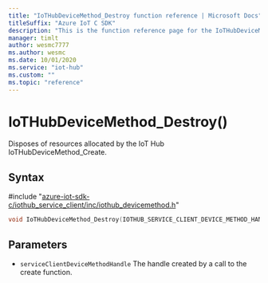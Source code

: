 ```yaml
---                             
title: "IoTHubDeviceMethod_Destroy function reference | Microsoft Docs" 
titleSuffix: "Azure IoT C SDK"            
description: "This is the function reference page for the IoTHubDeviceMethod_Destroy() function in the Azure IoT C SDK. This SDK is used with Azure IoT Hub and Azure IoT Hub Device Provisioning Service"            
manager: timlt                 
author: wesmc7777              
ms.author: wesmc               
ms.date: 10/01/2020                    
ms.service: "iot-hub"             
ms.custom: ""                
ms.topic: "reference"        
---                            
```


# IoTHubDeviceMethod_Destroy()

Disposes of resources allocated by the IoT Hub IoTHubDeviceMethod_Create.

## Syntax

\#include "[azure-iot-sdk-c/iothub_service_client/inc/iothub_devicemethod.h](../iothub-devicemethod-h.md)"  
```C
void IoTHubDeviceMethod_Destroy(IOTHUB_SERVICE_CLIENT_DEVICE_METHOD_HANDLE  serviceClientDeviceMethodHandle);
```

## Parameters
* `serviceClientDeviceMethodHandle` The handle created by a call to the create function.

